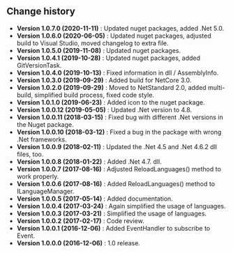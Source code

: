 Change history
--------------

* **Version 1.0.7.0 (2020-11-11)** : Updated nuget packages, added .Net 5.0.
* **Version 1.0.6.0 (2020-06-05)** : Updated nuget packages, adjusted build to Visual Studio, moved changelog to extra file.
* **Version 1.0.5.0 (2019-11-08)** : Updated nuget packages.
* **Version 1.0.4.1 (2019-10-28)** : Updated nuget packages, added GitVersionTask.
* **Version 1.0.4.0 (2019-10-13)** : Fixed information in dll / AssemblyInfo.
* **Version 1.0.3.0 (2019-09-29)** : Added build for NetCore 3.0.
* **Version 1.0.2.0 (2019-09-29)** : Moved to NetStandard 2.0, added multi-build, simplified build process, fixed code style.
* **Version 1.0.1.0 (2019-06-23)** : Added icon to the nuget package.
* **Version 1.0.0.12 (2019-05-05)** : Updated .Net version to 4.8.
* **Version 1.0.0.11 (2018-03-15)** : Fixed bug with different .Net versions in the Nuget package.
* **Version 1.0.0.10 (2018-03-12)** : Fixed a bug in the package with wrong .Net frameworks.
* **Version 1.0.0.9 (2018-02-11)** : Updated the .Net 4.5 and .Net 4.6.2 dll files, too.
* **Version 1.0.0.8 (2018-01-22)** : Added .Net 4.7. dll.
* **Version 1.0.0.7 (2017-08-16)** : Adjusted ReloadLanguages() method to work properly.
* **Version 1.0.0.6 (2017-08-16)** : Added ReloadLanguages() method to ILanguageManager.
* **Version 1.0.0.5 (2017-05-14)** : Added documentation.
* **Version 1.0.0.4 (2017-03-24)** : Again simplified the usage of languages.
* **Version 1.0.0.3 (2017-03-21)** : Simplified the usage of languages.
* **Version 1.0.0.2 (2017-02-17)** : Code review.
* **Version 1.0.0.1 (2016-12-06)** : Added EventHandler to subscribe to Event.
* **Version 1.0.0.0 (2016-12-06)** : 1.0 release.